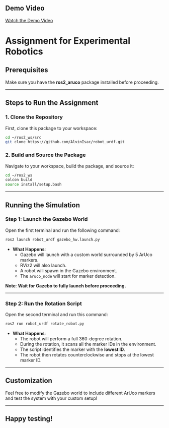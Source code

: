 ## Demo Video 
[Watch the Demo Video](https://github.com/AlvinIsac/robot_urdf/releases/download/v1.0.0/Result_exprob1.mp4)



# Assignment for Experimental Robotics

## Prerequisites

Make sure you have the **ros2_aruco** package installed before proceeding.

---

## Steps to Run the Assignment

### 1. Clone the Repository

First, clone this package to your workspace:
```bash
cd ~/ros2_ws/src
git clone https://github.com/AlvinIsac/robot_urdf.git
```

### 2. Build and Source the Package

Navigate to your workspace, build the package, and source it:
```bash
cd ~/ros2_ws
colcon build
source install/setup.bash
```

---

## Running the Simulation

### Step 1: Launch the Gazebo World

Open the first terminal and run the following command:
```bash
ros2 launch robot_urdf gazebo_hw.launch.py
```

- **What Happens**:
  - Gazebo will launch with a custom world surrounded by 5 ArUco markers.
  - RViz2 will also launch.
  - A robot will spawn in the Gazebo environment.
  - The `aruco_node` will start for marker detection.

**Note**: **Wait for Gazebo to fully launch before proceeding.**

---

### Step 2: Run the Rotation Script

Open the second terminal and run this command:
```bash
ros2 run robot_urdf rotate_robot.py
```

- **What Happens**:
  - The robot will perform a full 360-degree rotation.
  - During the rotation, it scans all the marker IDs in the environment.
  - The script identifies the marker with the **lowest ID**.
  - The robot then rotates counterclockwise and stops at the lowest marker ID.

---

## Customization

Feel free to modify the Gazebo world to include different ArUco markers and test the system with your custom setup!

---


## Happy testing!

